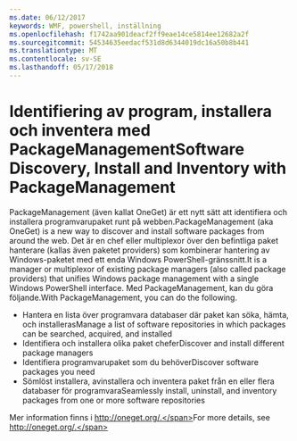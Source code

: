 ```yaml
---
ms.date: 06/12/2017
keywords: WMF, powershell, inställning
ms.openlocfilehash: f1742aa901deacf2ff9eae14ce5814ee12682a2f
ms.sourcegitcommit: 54534635eedacf531d8d6344019dc16a50b8b441
ms.translationtype: MT
ms.contentlocale: sv-SE
ms.lasthandoff: 05/17/2018
---
```

# <a name="software-discovery-install-and-inventory-with-packagemanagement"></a><span data-ttu-id="6d84f-102">Identifiering av program, installera och inventera med PackageManagement</span><span class="sxs-lookup"><span data-stu-id="6d84f-102">Software Discovery, Install and Inventory with PackageManagement</span></span>

<span data-ttu-id="6d84f-103">PackageManagement (även kallat OneGet) är ett nytt sätt att identifiera och installera programvarupaket runt på webben.</span><span class="sxs-lookup"><span data-stu-id="6d84f-103">PackageManagement (aka OneGet) is a new way to discover and install software packages from around the web.</span></span> <span data-ttu-id="6d84f-104">Det är en chef eller multiplexor över den befintliga paket hanterare (kallas även paketet providers) som kombinerar hantering av Windows-paketet med ett enda Windows PowerShell-gränssnitt.</span><span class="sxs-lookup"><span data-stu-id="6d84f-104">It is a manager or multiplexor of existing package managers (also called package providers) that unifies Windows package management with a single Windows PowerShell interface.</span></span> <span data-ttu-id="6d84f-105">Med PackageManagement, kan du göra följande.</span><span class="sxs-lookup"><span data-stu-id="6d84f-105">With PackageManagement, you can do the following.</span></span>

-   <span data-ttu-id="6d84f-106">Hantera en lista över programvara databaser där paket kan söka, hämta, och installeras</span><span class="sxs-lookup"><span data-stu-id="6d84f-106">Manage a list of software repositories in which packages can be searched, acquired, and installed</span></span>
-   <span data-ttu-id="6d84f-107">Identifiera och installera olika paket chefer</span><span class="sxs-lookup"><span data-stu-id="6d84f-107">Discover and install different package managers</span></span>
-   <span data-ttu-id="6d84f-108">Identifiera programvarupaket som du behöver</span><span class="sxs-lookup"><span data-stu-id="6d84f-108">Discover software packages you need</span></span>
-   <span data-ttu-id="6d84f-109">Sömlöst installera, avinstallera och inventera paket från en eller flera databaser för programvara</span><span class="sxs-lookup"><span data-stu-id="6d84f-109">Seamlessly install, uninstall, and inventory packages from one or more software repositories</span></span>

<span data-ttu-id="6d84f-110">Mer information finns i http://oneget.org/.</span><span class="sxs-lookup"><span data-stu-id="6d84f-110">For more details, see http://oneget.org/.</span></span>
